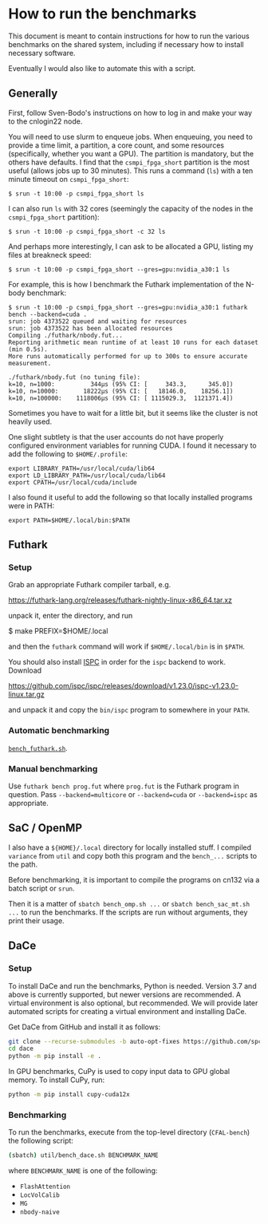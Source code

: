 # How to run the benchmarks

This document is meant to contain instructions for how to run the
various benchmarks on the shared system, including if necessary how to
install necessary software.

Eventually I would also like to automate this with a script.

## Generally

First, follow Sven-Bodo's instructions on how to log in and make your
way to the cnlogin22 node.

You will need to use slurm to enqueue jobs. When enqueuing, you need
to provide a time limit, a partition, a core count, and some resources
(specifically, whether you want a GPU). The partition is mandatory,
but the others have defaults. I find that the `csmpi_fpga_short`
partition is the most useful (allows jobs up to 30 minutes). This runs
a command (`ls`) with a ten minute timeout on `csmpi_fpga_short`:

```
$ srun -t 10:00 -p csmpi_fpga_short ls
```

I can also run `ls` with 32 cores (seemingly the capacity of the nodes
in the `csmpi_fpga_short` partition):

```
$ srun -t 10:00 -p csmpi_fpga_short -c 32 ls
```

And perhaps more interestingly, I can ask to be allocated a GPU,
listing my files at breakneck speed:

```
$ srun -t 10:00 -p csmpi_fpga_short --gres=gpu:nvidia_a30:1 ls
```

For example, this is how I benchmark the Futhark implementation of the
N-body benchmark:

```
$ srun -t 10:00 -p csmpi_fpga_short --gres=gpu:nvidia_a30:1 futhark bench --backend=cuda .
srun: job 4373522 queued and waiting for resources
srun: job 4373522 has been allocated resources
Compiling ./futhark/nbody.fut...
Reporting arithmetic mean runtime of at least 10 runs for each dataset (min 0.5s).
More runs automatically performed for up to 300s to ensure accurate measurement.

./futhark/nbody.fut (no tuning file):
k=10, n=1000:          344μs (95% CI: [     343.3,      345.0])
k=10, n=10000:       18222μs (95% CI: [   18146.0,    18256.1])
k=10, n=100000:    1118006μs (95% CI: [ 1115029.3,  1121371.4])
```

Sometimes you have to wait for a little bit, but it seems like the
cluster is not heavily used.

One slight subtlety is that the user accounts do not have properly
configured environment variables for running CUDA. I found it
necessary to add the following to `$HOME/.profile`:

```
export LIBRARY_PATH=/usr/local/cuda/lib64
export LD_LIBRARY_PATH=/usr/local/cuda/lib64
export CPATH=/usr/local/cuda/include
```

I also found it useful to add the following so that locally installed
programs were in PATH:

```
export PATH=$HOME/.local/bin:$PATH
```

## Futhark

### Setup

Grab an appropriate Futhark compiler tarball, e.g.

  https://futhark-lang.org/releases/futhark-nightly-linux-x86_64.tar.xz

unpack it, enter the directory, and run

  $ make PREFIX=$HOME/.local

and then the `futhark` command will work if `$HOME/.local/bin` is in
`$PATH`.

You should also install [ISPC](https://ispc.github.io/ispc.html) in
order for the `ispc` backend to work. Download

  https://github.com/ispc/ispc/releases/download/v1.23.0/ispc-v1.23.0-linux.tar.gz

and unpack it and copy the `bin/ispc` program to somewhere in your
`PATH`.

### Automatic benchmarking

[`bench_futhark.sh`](util/bench_futhark.sh).

### Manual benchmarking

Use `futhark bench prog.fut` where `prog.fut` is the Futhark program
in question. Pass `--backend=multicore` or `--backend=cuda` or
`--backend=ispc` as appropriate.

## SaC / OpenMP

I also have a `${HOME}/.local` directory for locally installed stuff. I compiled
`variance` from `util` and copy both this program and the `bench_...` scripts
to the path. 

Before benchmarking, it is important to compile the programs on cn132 via a 
batch script or `srun`.

Then it is a matter of `sbatch bench_omp.sh ...` or 
`sbatch bench_sac_mt.sh ...` to run the benchmarks. If the scripts are run 
without arguments, they print their usage.

## DaCe

### Setup

To install DaCe and run the benchmarks, Python is needed. Version 3.7 and above is currently supported, but newer
versions are recommended. A virtual environment is also optional, but recommended. We will provide later automated
scripts for creating a virtual environment and installing DaCe.

Get DaCe from GitHub and install it as follows:
```bash
git clone --recurse-submodules -b auto-opt-fixes https://github.com/spcl/dace.git
cd dace
python -m pip install -e .
```

In GPU benchmarks, CuPy is used to copy input data to GPU global memory. To install CuPy, run:
```bash
python -m pip install cupy-cuda12x
```

### Benchmarking

To run the benchmarks, execute from the top-level directory (`CFAL-bench`) the following script:
```bash
(sbatch) util/bench_dace.sh BENCHMARK_NAME
```
where `BENCHMARK_NAME` is one of the following:
- `FlashAttention`
- `LocVolCalib`
- `MG`
- `nbody-naive`
